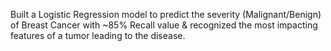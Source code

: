 Built a Logistic Regression model to predict the severity (Malignant/Benign) of Breast Cancer with ~85% Recall value & recognized 
the most impacting features of a tumor leading to the disease. 
